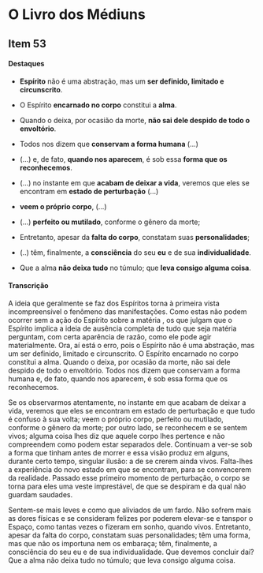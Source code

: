 # O Livro dos Médiuns

## Item 53

#### Destaques

- **Espírito** não é uma abstração, mas um **ser definido, limitado e circunscrito**.

- O Espírito **encarnado no corpo** constitui a **alma**.

- Quando o deixa, por ocasião da morte, **não sai dele despido de todo o envoltório**.

- Todos nos dizem que **conservam a forma humana** (...)

- (...) e, de fato, **quando nos aparecem**, é sob essa **forma que os reconhecemos**.

- (...) no instante em que **acabam de deixar a vida**, veremos que eles se encontram em **estado de perturbação** (...)

- **veem o próprio corpo**, (...)

- (...) **perfeito ou mutilado**, conforme o gênero da morte;

- Entretanto, apesar da **falta do corpo**, constatam suas **personalidades**;

- (..) têm, finalmente, a **consciência** do seu **eu** e de sua **individualidade**.

- Que a alma **não deixa tudo** no túmulo; que **leva consigo alguma coisa**.

#### Transcrição

A ideia que geralmente se faz dos Espíritos torna à primeira vista incompreensível o fenômeno das manifestações. Como estas não podem ocorrer sem a ação do Espírito sobre a matéria , os que julgam que o Espírito implica a ideia de ausência completa de tudo que seja matéria perguntam, com certa aparência de razão, como ele pode agir materialmente. Ora, aí está o erro, pois o Espírito não é uma abstração, mas um ser definido, limitado e circunscrito. O Espírito encarnado no corpo constitui a alma. Quando o deixa, por ocasião da morte, não sai dele despido de todo o envoltório. Todos nos dizem que conservam a forma humana e, de fato, quando nos aparecem, é sob essa forma que os reconhecemos.

Se os observarmos atentamente, no instante em que acabam de deixar a vida, veremos que eles se encontram em estado de perturbação e que tudo é confuso à sua volta; veem o próprio corpo, perfeito ou mutilado, conforme o gênero da morte; por outro lado, se reconhecem e se sentem vivos; alguma coisa lhes diz que aquele corpo lhes pertence e não compreendem como podem estar separados dele. Continuam a ver-se sob a forma que tinham antes de morrer e essa visão produz em alguns, durante certo tempo, singular ilusão: a de se crerem ainda vivos. Falta-lhes a experiência do novo estado em que se encontram, para se convencerem da realidade. Passado esse primeiro momento de perturbação, o corpo se torna para eles uma veste imprestável, de que se despiram e da qual não guardam saudades.

Sentem-se mais leves e como que aliviados de um fardo. Não sofrem mais as dores físicas e se consideram felizes por poderem elevar-se e tanspor o Espaço, como tantas vezes o fizeram em sonho, quando vivos. Entretanto, apesar da falta do corpo, constatam suas personalidades; têm uma forma, mas que não os importuna nem os embaraça; têm, finalmente, a consciência do seu eu e de sua individualidade. Que devemos concluir daí? Que a alma não deixa tudo no túmulo; que leva consigo alguma coisa.
